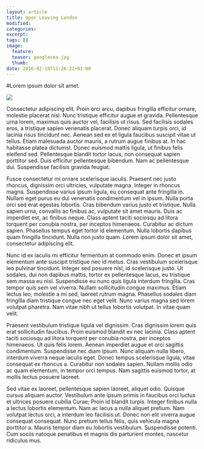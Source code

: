 ```yaml
---
layout: article
title: Upon Leaving London
modified:
categories: 
excerpt:
tags: []
image:
  feature:
  teaser: googlesea.jpg
  thumb:
date: 2016-02-18T11:26:22+01:00
---
```

#Lorem ipsum dolor sit amet.

![]({{site.url}}/images/googlesea.jpg)

Consectetur adipiscing elit. Proin orci arcu, dapibus fringilla efficitur ornare, molestie placerat nisl. Nunc tristique efficitur augue et gravida. Pellentesque urna lorem, maximus quis auctor vel, facilisis ut risus. Sed facilisis sodales eros, a tristique sapien venenatis placerat. Donec aliquam turpis orci, id lacinia risus tincidunt nec. Aenean sed ex et ligula faucibus suscipit vitae ut tellus. Etiam malesuada auctor mauris, a rutrum augue finibus at. In hac habitasse platea dictumst. Donec euismod mattis ligula, ut finibus felis eleifend sed. Pellentesque blandit tortor lacus, non consequat sapien porttitor sed. Duis efficitur pellentesque bibendum. Nam ac pellentesque dui. Suspendisse facilisis gravida feugiat.

Fusce consectetur mi ornare scelerisque iaculis. Praesent nec justo rhoncus, dignissim orci ultricies, vulputate magna. Integer in rhoncus magna. Suspendisse varius ipsum ligula, eu consequat ante fringilla in. Nullam eget purus eu dui venenatis condimentum vel in ipsum. Nulla porta orci sed erat egestas lobortis. Cras bibendum varius justo et tristique. Nulla sapien urna, convallis ac finibus ac, vulputate sit amet mauris. Duis ac imperdiet est, ac finibus neque. Class aptent taciti sociosqu ad litora torquent per conubia nostra, per inceptos himenaeos. Curabitur ac dictum sapien. Phasellus tempus eget tortor id elementum. Nulla lobortis dapibus quam fringilla tincidunt. Nulla non justo quam. Lorem ipsum dolor sit amet, consectetur adipiscing elit.

Nunc id ex iaculis mi efficitur fermentum at commodo enim. Donec et ipsum elementum ante suscipit tristique nec id metus. Cras vestibulum scelerisque leo pulvinar tincidunt. Integer sed posuere nisl, id scelerisque justo. Ut sodales, dui non dapibus mattis, tortor ex pellentesque lacus, eu tristique sem massa eu nisl. Suspendisse eu nunc quis ligula interdum fringilla. Cras tempor quis sem vel viverra. Nullam sollicitudin congue maximus. Etiam lectus leo, molestie a mi sed, laoreet rutrum magna. Phasellus sodales diam fringilla diam tristique congue nec eget velit. Nunc varius magna sed lorem volutpat pharetra. Nam vitae nibh ut tellus lobortis volutpat. In vitae quam velit.

Praesent vestibulum tristique ligula vel dignissim. Cras dignissim lorem quis erat sollicitudin faucibus. Proin euismod blandit ex nec lacinia. Class aptent taciti sociosqu ad litora torquent per conubia nostra, per inceptos himenaeos. Ut quis felis lorem. Aenean imperdiet augue et orci sagittis condimentum. Suspendisse nec diam ipsum. Nunc aliquam nulla libero, interdum viverra neque iaculis eget. Donec tempus scelerisque ligula, vitae consequat ex rhoncus a. Curabitur non sodales sapien. Nullam mollis odio ac quam elementum, in tempor orci tempus. Nam sagittis euismod tortor, at mollis lectus posuere laoreet.

Sed vitae ex laoreet, pellentesque sapien laoreet, aliquet odio. Quisque cursus aliquam auctor. Vestibulum ante ipsum primis in faucibus orci luctus et ultrices posuere cubilia Curae; Proin id blandit turpis. Integer finibus nulla a lectus lobortis elementum. Nam ac lacus a nulla aliquet pretium. Nam volutpat lectus orci, a interdum leo facilisis ut. Donec non elit viverra augue consequat consequat. Nunc pretium tellus felis, quis vehicula magna porttitor a. Mauris tempor diam eu lobortis vestibulum. Suspendisse potenti. Cum sociis natoque penatibus et magnis dis parturient montes, nascetur ridiculus mus.